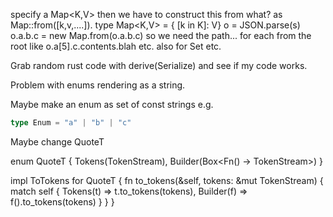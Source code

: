 
specify a Map<K,V> then we have to construct this from
what? as Map::from([k,v,....]). type Map<K,V> = { [k in K]: V}
o = JSON.parse(s)
o.a.b.c = new Map.from(o.a.b.c)
so we need the path... for each from the root
like o.a[5].c.contents.blah etc.
also for Set etc.


Grab random rust code with derive(Serialize) and see if my code works.

Problem with enums rendering as a string.

Maybe make an enum as set of const strings e.g.

```typescript
type Enum = "a" | "b" | "c"
```

Maybe change QuoteT

enum QuoteT {
    Tokens(TokenStream),
    Builder(Box<Fn() -> TokenStream>)
}

impl ToTokens for QuoteT {
    fn to_tokens(&self, tokens: &mut TokenStream) {
        match self {
            Tokens(t) => t.to_tokens(tokens),
            Builder(f) => f().to_tokens(tokens)
        }
    }
}

